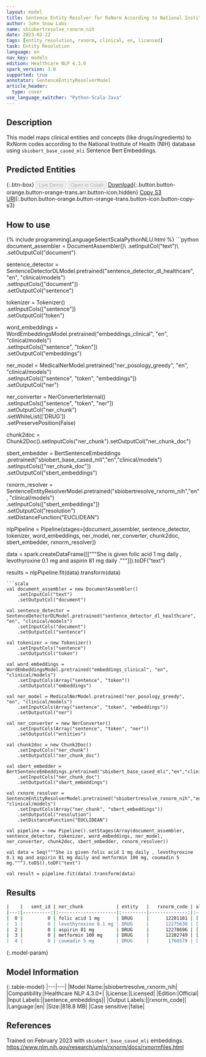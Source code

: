 ```yaml
---
layout: model
title: Sentence Entity Resolver for RxNorm According to National Institute of Health (NIH) Database (sbiobert_base_cased_mli embeddings)
author: John Snow Labs
name: sbiobertresolve_rxnorm_nih
date: 2023-02-22
tags: [entity_resolution, rxnorm, clinical, en, licensed]
task: Entity Resolution
language: en
nav_key: models
edition: Healthcare NLP 4.3.0
spark_version: 3.0
supported: true
annotator: SentenceEntityResolverModel
article_header:
  type: cover
use_language_switcher: "Python-Scala-Java"
---
```


## Description

This model maps clinical entities and concepts (like drugs/ingredients) to RxNorm codes according to the National Institute of Health (NIH) database using `sbiobert_base_cased_mli` Sentence Bert Embeddings.

## Predicted Entities



{:.btn-box}
<button class="button button-orange" disabled>Live Demo</button>
<button class="button button-orange" disabled>Open in Colab</button>
[Download](https://s3.amazonaws.com/auxdata.johnsnowlabs.com/clinical/models/sbiobertresolve_rxnorm_nih_en_4.3.0_3.0_1677106956679.zip){:.button.button-orange.button-orange-trans.arr.button-icon.hidden}
[Copy S3 URI](s3://auxdata.johnsnowlabs.com/clinical/models/sbiobertresolve_rxnorm_nih_en_4.3.0_3.0_1677106956679.zip){:.button.button-orange.button-orange-trans.button-icon.button-copy-s3}

## How to use



<div class="tabs-box" markdown="1">
{% include programmingLanguageSelectScalaPythonNLU.html %}
```python
document_assembler = DocumentAssembler()\
		.setInputCol("text")\
		.setOutputCol("document")

sentence_detector = SentenceDetectorDLModel.pretrained("sentence_detector_dl_healthcare", "en", "clinical/models") \
		.setInputCols(["document"]) \
		.setOutputCol("sentence")

tokenizer = Tokenizer()\
		.setInputCols(["sentence"])\
		.setOutputCol("token")
	
word_embeddings = WordEmbeddingsModel.pretrained("embeddings_clinical", "en", "clinical/models")\
		.setInputCols(["sentence", "token"])\
		.setOutputCol("embeddings")

ner_model = MedicalNerModel.pretrained("ner_posology_greedy", "en", "clinical/models") \
		.setInputCols(["sentence", "token", "embeddings"]) \
		.setOutputCol("ner")

ner_converter = NerConverterInternal() \
    .setInputCols(["sentence", "token", "ner"]) \
    .setOutputCol("ner_chunk")\
    .setWhiteList(['DRUG'])\
    .setPreservePosition(False)

chunk2doc = Chunk2Doc().setInputCols("ner_chunk").setOutputCol("ner_chunk_doc")

sbert_embedder = BertSentenceEmbeddings\
.pretrained("sbiobert_base_cased_mli","en","clinical/models")\
.setInputCols(["ner_chunk_doc"])\
.setOutputCol("sbert_embeddings")

rxnorm_resolver = SentenceEntityResolverModel.pretrained("sbiobertresolve_rxnorm_nih","en", "clinical/models") \
    .setInputCols(["sbert_embeddings"]) \
    .setOutputCol("resolution")\
    .setDistanceFunction("EUCLIDEAN")


nlpPipeline = Pipeline(stages=[document_assembler, 
                               sentence_detector, 
                               tokenizer, 
                               word_embeddings, 
                               ner_model, 
                               ner_converter, 
                               chunk2doc, 
                               sbert_embedder, 
                               rxnorm_resolver])

data = spark.createDataFrame([["""She is given folic acid 1 mg daily , levothyroxine 0.1 mg and aspirin 81 mg daily ."""]]).toDF("text")

results = nlpPipeline.fit(data).transform(data)
```
```scala
val document_assembler = new DocumentAssembler()
	.setInputCol("text")
	.setOutputCol("document")

val sentence_detector = SentenceDetectorDLModel.pretrained("sentence_detector_dl_healthcare", "en", "clinical/models")
	.setInputCols("document")
	.setOutputCol("sentence")

val tokenizer = new Tokenizer()
	.setInputCols("sentence")
	.setOutputCol("token")

val word_embeddings = WordEmbeddingsModel.pretrained("embeddings_clinical", "en", "clinical/models")
    .setInputCols(Array("sentence", "token"))
    .setOutputCol("embeddings")

val ner_model = MedicalNerModel.pretrained("ner_posology_greedy", "en", "clinical/models")
    .setInputCols(Array("sentence", "token", "embeddings"))
    .setOutputCol("ner")

val ner_converter = new NerConverter()
    .setInputCols(Array("sentence", "token", "ner"))
    .setOutputCol("entities")

val chunk2doc = new Chunk2Doc()
    .setInputCols("ner_chunk")
    .setOutputCol("ner_chunk_doc")

val sbert_embedder = BertSentenceEmbeddings.pretrained("sbiobert_base_cased_mli","en","clinical/models")
    .setInputCols("ner_chunk_doc")
    .setOutputCol("sbert_embeddings")

val rxnorm_resolver = SentenceEntityResolverModel.pretrained("sbiobertresolve_rxnorm_nih","en", "clinical/models")
    .setInputCols(Array("ner_chunk", "sbert_embeddings"))
    .setOutputCol("resolution")
    .setDistanceFunction("EUCLIDEAN")

val pipeline = new Pipeline().setStages(Array(document_assembler, sentence_detector, tokenizer, word_embeddings, ner_model, ner_converter, chunk2doc, sbert_embedder, rxnorm_resolver))

val data = Seq("""She is given folic acid 1 mg daily , levothyroxine 0.1 mg and aspirin 81 mg daily and metformin 100 mg, coumadin 5 mg.""").toDS().toDF("text")

val result = pipeline.fit(data).transform(data)
```
</div>

## Results

```bash
|    |   sent_id | ner_chunk            | entity   |   rxnorm_code | all_codes                                                   | resolutions                                                                                                                          |
|---:|----------:|:---------------------|:---------|--------------:|:------------------------------------------------------------|:-------------------------------------------------------------------------------------------------------------------------------------|
|  0 |         0 | folic acid 1 mg      | DRUG     |      12281181 | ['12281181', '12283696', '12270292', '12306595',  1227889...| ['folic acid 1 MG [folic acid 1 MG]', 'folic acid 1.1 MG [folic acid 1.1 MG]', 'folic acid 1 MG/ML [folic acid 1 MG/ML]', 'folic a...|
|  1 |         0 | levothyroxine 0.1 mg | DRUG     |      12275630 | ['12275630', '12275646', '12301585', '12306484',  1235044...| ['levothyroxine sodium 0.1 MG [levothyroxine sodium 0.1 MG]', 'levothyroxine sodium 0.01 MG [levothyroxine sodium 0.01 MG]', 'levo...|
|  2 |         0 | aspirin 81 mg        | DRUG     |      12278696 | ['12278696', '12299811', '12298729', '12311168', '1230631...| ['aspirin 81 MG [aspirin 81 MG]', 'aspirin 81 MG [YSP Aspirin] [aspirin 81 MG [YSP Aspirin]]', 'aspirin 81 MG [Med Aspirin] [aspir...|
|  3 |         0 | metformin 100 mg     | DRUG     |      12282749 | ['12282749', '3735316', '12279966', '1509573', '3736179'... | ['metformin hydrochloride 100 MG/ML [metformin hydrochloride 100 MG/ML]', 'metFORMIN hydrochloride 100 MG/ML [metFORMIN hydrochlor...|
|  4 |         0 | coumadin 5 mg        | DRUG     |       1768579 | ['1768579', '12534260', '1780903', '1768951', '1510873' ... | ['coumarin 5 MG [coumarin 5 MG]', 'vericiguat 5 MG [vericiguat 5 MG]', 'pridinol 5 MG [pridinol 5 MG]', 'propinox 5 MG [propinox 5...|
```

{:.model-param}
## Model Information

{:.table-model}
|---|---|
|Model Name:|sbiobertresolve_rxnorm_nih|
|Compatibility:|Healthcare NLP 4.3.0+|
|License:|Licensed|
|Edition:|Official|
|Input Labels:|[sentence_embeddings]|
|Output Labels:|[rxnorm_code]|
|Language:|en|
|Size:|818.8 MB|
|Case sensitive:|false|

## References

Trained on February 2023 with `sbiobert_base_cased_mli` embeddings.
https://www.nlm.nih.gov/research/umls/rxnorm/docs/rxnormfiles.html